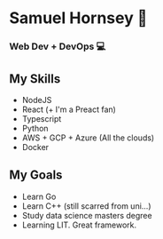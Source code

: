 # Samuel Hornsey 👋

### Web Dev + DevOps 💻

## My Skills

- NodeJS
- React (+ I'm a Preact fan)
- Typescript
- Python
- AWS + GCP + Azure (All the clouds)
- Docker

## My Goals

- Learn Go
- Learn C++ (still scarred from uni...)
- Study data science masters degree
- Learning LIT. Great framework.

<!--
**SamuelHornsey/SamuelHornsey** is a ✨ _special_ ✨ repository because its `README.md` (this file) appears on your GitHub profile.

Here are some ideas to get you started:

- 🔭 I’m currently working on ...
- 🌱 I’m currently learning ...
- 👯 I’m looking to collaborate on ...
- 🤔 I’m looking for help with ...
- 💬 Ask me about ...
- 📫 How to reach me: ...
- 😄 Pronouns: ...
- ⚡ Fun fact: ...
-->
